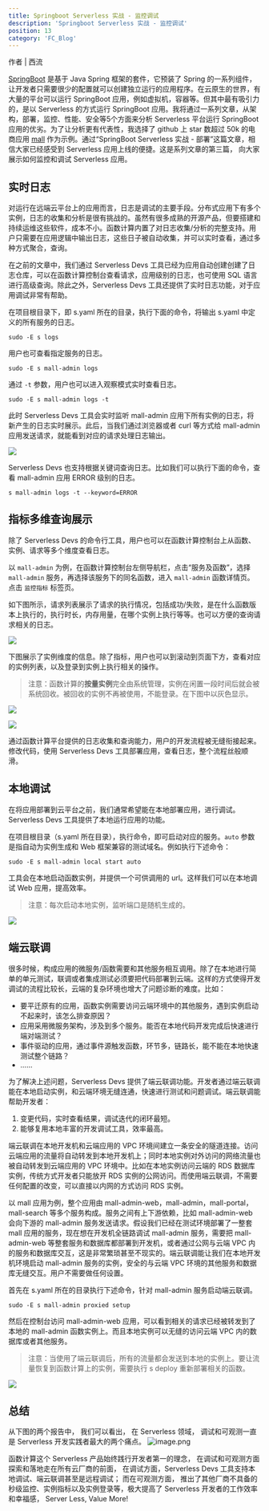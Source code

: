 ```yaml
---
title: Springboot Serverless 实战 - 监控调试
description: 'Springboot Serverless 实战 - 监控调试'
position: 13
category: 'FC_Blog'
---
```


作者 | 西流

[SpringBoot](https://spring.io/projects/spring-boot) 是基于 Java Spring 框架的套件，它预装了 Spring 的一系列组件，让开发者只需要很少的配置就可以创建独立运行的应用程序。在云原生的世界，有大量的平台可以运行 SpringBoot 应用，例如虚拟机，容器等。但其中最有吸引力的，是以 Serverless 的方式运行 SpringBoot 应用。我将通过一系列文章，从架构，部署，监控、性能、安全等5个方面来分析 Serverless 平台运行 SpringBoot 应用的优劣。为了让分析更有代表性，我选择了 github 上 star 数超过 50k 的电商应用 [mall](https://github.com/macrozheng/mall) 作为示例。通过“SpringBoot Serverless 实战 - 部署”这篇文章，相信大家已经感受到 Serverless 应用上线的便捷。这是系列文章的第三篇， 向大家展示如何监控和调试 Serverless 应用。

## 实时日志

对运行在远端云平台上的应用而言，日志是调试的主要手段。分布式应用下有多个实例，日志的收集和分析是很有挑战的。虽然有很多成熟的开源产品，但要搭建和持续运维这些软件，成本不小。函数计算内置了对日志收集/分析的完整支持。用户只需要在应用逻辑中输出日志，这些日子被自动收集，并可以实时查看，通过多种方式聚合，查询。

在之前的文章中，我们通过 Serverless Devs 工具已经为应用自动创建创建了日志仓库，可以在函数计算控制台查看请求，应用级别的日志，也可使用 SQL 语言进行高级查询。除此之外，Serverless Devs 工具还提供了实时日志功能，对于应用调试非常有帮助。

在项目根目录下，即 s.yaml 所在的目录，执行下面的命令，将输出 s.yaml 中定义的所有服务的日志。

```shell
sudo -E s logs
```

用户也可查看指定服务的日志。

```shell
sudo -E s mall-admin logs
```

通过 `-t` 参数，用户也可以进入观察模式实时查看日志。

```shell
sudo -E s mall-admin logs -t
```

此时 Serverless Devs 工具会实时监听 mall-admin 应用下所有实例的日志，将新产生的日志实时展示。此后，当我们通过浏览器或者 curl 等方式给 mall-admin 应用发送请求，就能看到对应的请求处理日志输出。

![](https://img.alicdn.com/imgextra/i4/O1CN01EUftQy1PE6q4HSaW5_!!6000000001808-2-tps-1500-851.png)

Serverless Devs 也支持根据关键词查询日志。比如我们可以执行下面的命令，查看 mall-admin 应用 ERROR 级别的日志。

```shell
s mall-admin logs -t --keyword=ERROR
```

## 指标多维查询展示

除了 Serverless Devs 的命令行工具，用户也可以在函数计算控制台上从函数、实例、请求等多个维度查看日志。

以 `mall-admin` 为例，在函数计算控制台左侧导航栏，点击“服务及函数”，选择 `mall-admin` 服务，再选择该服务下的同名函数，进入 `mall-admin` 函数详情页。点击 `监控指标` 标签页。

如下图所示，请求列表展示了请求的执行情况，包括成功/失败，是在什么函数版本上执行的，执行时长，内存用量，在哪个实例上执行等等。也可以方便的查询请求相关的日志。

![](https://img.alicdn.com/imgextra/i1/O1CN01xuUtfp1yYGpGXJY52_!!6000000006590-2-tps-1500-743.png)

下图展示了实例维度的信息。除了指标，用户也可以到滚动到页面下方，查看对应的实例列表，以及登录到实例上执行相关的操作。

> 注意：函数计算的**按量实例**完全由系统管理，实例在闲置一段时间后就会被系统回收。被回收的实例不再被使用，不能登录。在下图中以灰色显示。


![](https://img.alicdn.com/imgextra/i1/O1CN011aqeRO1VCArNZhYGt_!!6000000002616-2-tps-1500-724.png)

![](https://img.alicdn.com/imgextra/i4/O1CN01TSdPTH1pgD9KQkOjj_!!6000000005389-2-tps-1500-460.png)

通过函数计算平台提供的日志收集和查询能力，用户的开发流程被无缝衔接起来。修改代码，使用 Serverless Devs 工具部署应用，查看日志，整个流程丝般顺滑。

## 本地调试

在将应用部署到云平台之前，我们通常希望能在本地部署应用，进行调试。Serverless Devs 工具提供了本地运行应用的功能。

在项目根目录（s.yaml 所在目录），执行命令，即可启动对应的服务。`auto` 参数是指自动为实例生成和 Web 框架兼容的测试域名。例如执行下述命令：

```shell
sudo -E s mall-admin local start auto
```

工具会在本地启动函数实例，并提供一个可供调用的 url。这样我们可以在本地调试 Web 应用，提高效率。

> 注意：每次启动本地实例，监听端口是随机生成的。


![](https://img.alicdn.com/imgextra/i1/O1CN012AUKLA1rrmNz55z7O_!!6000000005685-2-tps-1892-446.png)

## 端云联调

很多时候，构成应用的微服务/函数需要和其他服务相互调用。除了在本地进行简单的单元测试，联调或者集成测试必须要把代码部署到云端。这样的方式使得开发调试的流程比较长，云端的复杂环境也增大了问题诊断的难度。比如：

- 要平迁原有的应用，函数实例需要访问云端环境中的其他服务，遇到实例启动不起来时，该怎么排查原因？
- 应用采用微服务架构，涉及到多个服务。能否在本地代码开发完成后快速进行端对端测试？
- 事件驱动的应用，通过事件源触发函数，环节多，链路长，能不能在本地快速测试整个链路？
- ……

为了解决上述问题，Serverless Devs 提供了端云联调功能。开发者通过端云联调能在本地启动实例，和云端环境无缝连通，快速进行测试和问题调试。端云联调能帮助开发者：

1.  变更代码，实时查看结果，调试迭代的闭环最短。 
1.  能够复用本地丰富的开发调试工具，效率最高。 

端云联调在本地开发机和云端应用的 VPC 环境间建立一条安全的隧道连接。访问云端应用的流量将自动转发到本地开发机上；同时本地实例对外访问的网络流量也被自动转发到云端应用的 VPC 环境中。比如在本地实例访问云端的 RDS 数据库实例，传统方式开发者只能放开 RDS 实例的公网访问。而使用端云联调，不需要任何配置的改变，可以直接以内网的方式访问 RDS 实例。

以 mall 应用为例，整个应用由 mall-admin-web，mall-admin，mall-portal，mall-search 等多个服务构成。服务之间有上下游依赖，比如 mall-admin-web 会向下游的 mall-admin 服务发送请求。假设我们已经在测试环境部署了一整套 mall 应用的服务，现在想在开发机全链路调试 mall-admin 服务，需要把 mall-admin-web 等整套服务和数据库都部署到开发机，或者通过公网与云端 VPC 内的服务和数据库交互，这是非常繁琐甚至不现实的。端云联调能让我们在本地开发机环境启动 mall-admin 服务的实例，安全的与云端 VPC 环境的其他服务和数据库无缝交互。用户不需要做任何设置。

首先在 s.yaml 所在的目录执行下述命令，针对 mall-admin 服务启动端云联调。

```shell
sudo -E s mall-admin proxied setup
```

然后在控制台访问 mall-admin-web 应用，可以看到相关的请求已经被转发到了本地的 mall-admin 函数实例上。而且本地实例可以无缝的访问云端 VPC 内的数据库或者其他服务。

> 注意：当使用了端云联调后，所有的流量都会发送到本地的实例上。要让流量恢复到函数计算上的实例，需要执行 s deploy 重新部署相关的函数。


![](https://img.alicdn.com/imgextra/i4/O1CN01Sotv3i1p61rWEyYqu_!!6000000005310-2-tps-1500-933.png)

## 总结
从下图的两个报告中， 我们可以看出， 在 Serverless 领域， 调试和可观测一直是 Serverless 开发实践者最大的两个痛点。
![image.png](https://img.alicdn.com/imgextra/i1/O1CN01s7Q4bc1QdaU7AOfBw_!!6000000001999-2-tps-2096-914.png)

函数计算这个  Serverless 产品始终践行开发者第一的理念， 在调试和可观测方面探索和落地走在所有云厂商的前面， 在调试方面，Serverless Devs 工具支持本地调试、端云联调甚至是远程调试； 而在可观测方面， 推出了其他厂商不具备的秒级监控、实例指标以及实例登录等，极大提高了 Serverless 开发者的工作效率和幸福感， Server Less, Value More!
